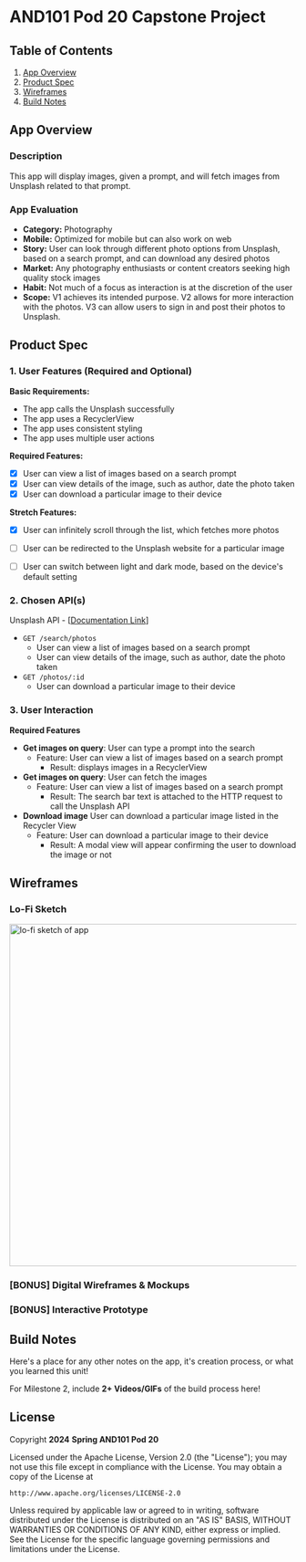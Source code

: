 # **AND101 Pod 20 Capstone Project**

## Table of Contents

1. [App Overview](#App-Overview)
1. [Product Spec](#Product-Spec)
1. [Wireframes](#Wireframes)
1. [Build Notes](#Build-Notes)

## App Overview

### Description

This app will display images, given a prompt, and will fetch images from Unsplash related to that prompt.

### App Evaluation

- **Category:** Photography
- **Mobile:** Optimized for mobile but can also work on web
- **Story:** User can look through different photo options from Unsplash, based on a search prompt, and can download any desired photos
- **Market:** Any photography enthusiasts or content creators seeking high quality stock images
- **Habit:** Not much of a focus as interaction is at the discretion of the user
- **Scope:** V1 achieves its intended purpose. V2 allows for more interaction with the photos. V3 can allow users to sign in and post their photos to Unsplash.

## Product Spec

### 1. User Features (Required and Optional)

**Basic Requirements:**

- The app calls the Unsplash successfully
- The app uses a RecyclerView
- The app uses consistent styling
- The app uses multiple user actions

**Required Features:**
- [x] User can view a list of images based on a search prompt
- [x] User can view details of the image, such as author, date the photo taken
- [x] User can download a particular image to their device

**Stretch Features:**
- [x] User can infinitely scroll through the list, which fetches more photos
- [ ] User can be redirected to the Unsplash website for a particular image
- [ ] User can switch between light and dark mode, based on the device's default setting


### 2. Chosen API(s)
Unsplash API - [[Documentation Link](https://unsplash.com/documentation#get-a-photo)]

- `GET /search/photos`
    - User can view a list of images based on a search prompt
    - User can view details of the image, such as author, date the photo taken
- `GET /photos/:id`
    - User can download a particular image to their device

### 3. User Interaction

**Required Features**

- **Get images on query**: User can type a prompt into the search
    - Feature: User can view a list of images based on a search prompt
        - Result: displays images in a RecyclerView
- **Get images on query**: User can fetch the images
    - Feature: User can view a list of images based on a search prompt
        - Result: The search bar text is attached to the HTTP request to call the Unsplash API
- **Download image** User can download a particular image listed in the Recycler View
    - Feature: User can download a particular image to their device
        - Result: A modal view will appear confirming the user to download the image or not

## Wireframes

### Lo-Fi Sketch
<!-- Add picture of your hand sketched wireframes in this section -->
<img src="https://i.imgur.com/bZSVegx.png" width=600 alt="lo-fi sketch of app">

### [BONUS] Digital Wireframes & Mockups

### [BONUS] Interactive Prototype

## Build Notes

Here's a place for any other notes on the app, it's creation
process, or what you learned this unit!

For Milestone 2, include **2+ Videos/GIFs** of the build process here!

## License

Copyright **2024** **Spring AND101 Pod 20**

Licensed under the Apache License, Version 2.0 (the "License");
you may not use this file except in compliance with the License.
You may obtain a copy of the License at

    http://www.apache.org/licenses/LICENSE-2.0

Unless required by applicable law or agreed to in writing, software
distributed under the License is distributed on an "AS IS" BASIS,
WITHOUT WARRANTIES OR CONDITIONS OF ANY KIND, either express or implied.
See the License for the specific language governing permissions and
limitations under the License.
